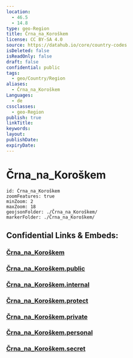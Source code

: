 ```yaml
---
location:
  - 46.5
  - 14.8
type: geo-Region
title: Črna_na_Koroškem
license: CC BY-SA 4.0
source: https://datahub.io/core/country-codes
isDeleted: false
isReadOnly: false
draft: false
confidential: public
tags:
  - geo/Country/Region
aliases:
  - Črna_na_Koroškem
Languages:
  - de
cssclasses:
  - geo-Region
publish: true
linkTitle:
keywords:
layout:
publishDate:
expiryDate:
---
```


# Črna_na_Koroškem

```leaflet
id: Črna_na_Koroškem
zoomFeatures: true 
minZoom: 2 
maxZoom: 18
geojsonFolder: ./Črna_na_Koroškem/
markerFolder: ./Črna_na_Koroškem/
```


## Confidential Links & Embeds: 

### [Črna_na_Koroškem](/_Standards/Earth/Continent/Europe/Europe~Central/Slovenia/Regions~Slovenia/Koroška/counties~Koroška/Črna_na_Koroškem.md) 

### [Črna_na_Koroškem.public](/_public/Earth/Continent/Europe/Europe~Central/Slovenia/Regions~Slovenia/Koroška/counties~Koroška/Črna_na_Koroškem.public.md) 

### [Črna_na_Koroškem.internal](/_internal/Earth/Continent/Europe/Europe~Central/Slovenia/Regions~Slovenia/Koroška/counties~Koroška/Črna_na_Koroškem.internal.md) 

### [Črna_na_Koroškem.protect](/_protect/Earth/Continent/Europe/Europe~Central/Slovenia/Regions~Slovenia/Koroška/counties~Koroška/Črna_na_Koroškem.protect.md) 

### [Črna_na_Koroškem.private](/_private/Earth/Continent/Europe/Europe~Central/Slovenia/Regions~Slovenia/Koroška/counties~Koroška/Črna_na_Koroškem.private.md) 

### [Črna_na_Koroškem.personal](/_personal/Earth/Continent/Europe/Europe~Central/Slovenia/Regions~Slovenia/Koroška/counties~Koroška/Črna_na_Koroškem.personal.md) 

### [Črna_na_Koroškem.secret](/_secret/Earth/Continent/Europe/Europe~Central/Slovenia/Regions~Slovenia/Koroška/counties~Koroška/Črna_na_Koroškem.secret.md)

